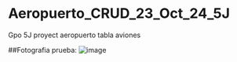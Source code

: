 # Aeropuerto_CRUD_23_Oct_24_5J
Gpo 5J proyect aeropuerto tabla aviones

##Fotografia prueba:
![image](https://github.com/user-attachments/assets/f627d06a-76ee-4c60-916e-ff01fdfb7887)

